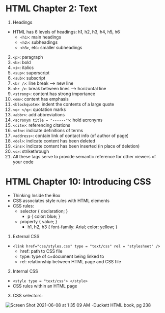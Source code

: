 # HTML Chapter 2: Text
1. Headings
- HTML has 6 levels of headings: h1, h2, h3, h4, h5, h6
  - `<h1>`: main headings
  - `<h2>`: subheadings
  - `<h3>`, etc: smaller subheadings
2. `<p>`: paragraph
3. `<b>`: bold
4. `<i>`: italics
5. `<sup>`: superscript
6. `<sub>`: subscript
7. `<br />`: line break --> new line
8. `<hr />`: break between lines --> horizontal line
9. `<strong>`: content has strong importance
10. `<em>`: content has emphasis
11. `<blockquote>`: indent the contents of a large quote
12. `<q> </q>`: quotation marks
13. `<abbr>`: add abbreviations 
14. `<acronym title = "------">`: hold acronyms
15. `<cite>`: referencing citations
16. `<dfn>`: indicate definitions of terms
17. `<address>`: contain link of contact info (of author of page)
18. `<del>`: indicate content has been deleted
19. `<ins>`: indicate content has been inserted (in place of deletion)
20. `<s>`: strikethrough
21. All these tags serve to provide semantic reference for other viewers of your code

# HTML Chapter 10: Introducing CSS
- Thinking Inside the Box
- CSS associates style rules with HTML elements
- CSS rules:
  - selector { declaration; }
    - p { color: blue; }
  - property { value; }
    - h1, h2, h3 { font-family: Arial; color: yellow; }
1. External CSS
- `<link href="css/styles.css" type = "text/css" rel = "stylesheet" />`
  - href: path to CSS file
  - type: type of c=document being linked to
  - rel: relationship between HTML page and CSS file
2. Internal CSS
- `<style type = "text/css"> </style>`
- CSS rules within an HTML page
3. CSS selectors:

![Screen Shot 2021-06-08 at 1 35 09 AM](https://user-images.githubusercontent.com/53208269/121152095-c4f35e80-c7f9-11eb-9a6c-eb112e48dc5c.png)
`-`Duckett HTML book, pg 238


